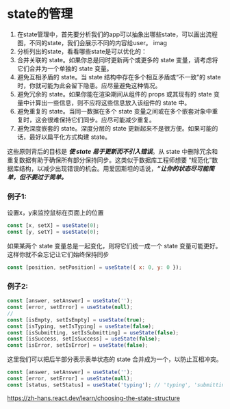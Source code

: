 # state的管理

1. 在state管理中，首先要分析我们的app可以抽象出哪些state，可以画出流程图，不同的state，我们会展示不同的内容给user。
imag
2. 分析列出的state，看看哪些state是可以优化的：
  1. 合并关联的 state。如果你总是同时更新两个或更多的 state 变量，请考虑将它们合并为一个单独的 state 变量。
  2. 避免互相矛盾的 state。当 state 结构中存在多个相互矛盾或“不一致”的 state 时，你就可能为此会留下隐患。应尽量避免这种情况。
  3. 避免冗余的 state。如果你能在渲染期间从组件的 props 或其现有的 state 变量中计算出一些信息，则不应将这些信息放入该组件的 state 中。
  4. 避免重复的 state。当同一数据在多个 state 变量之间或在多个嵌套对象中重复时，这会很难保持它们同步。应尽可能减少重复。
  5. 避免深度嵌套的 state。深度分层的 state 更新起来不是很方便。如果可能的话，最好以扁平化方式构建 state。


这些原则背后的目标是 ***使 state 易于更新而不引入错误***。从 state 中删除冗余和重复数据有助于确保所有部分保持同步。这类似于数据库工程师想要 “规范化”数据库结构，以减少出现错误的机会。用爱因斯坦的话说，***“让你的状态尽可能简单，但不要过于简单。***

### 例子1:
设置x，y来监控鼠标在页面上的位置
```js
const [x, setX] = useState(0);
const [y, setY] = useState(0);
```
如果某两个 state 变量总是一起变化，则将它们统一成一个 state 变量可能更好。这样你就不会忘记让它们始终保持同步
```js
const [position, setPosition] = useState({ x: 0, y: 0 });
```

### 例子2:
```js
const [answer, setAnswer] = useState('');
const [error, setError] = useState(null);
//
const [isEmpty, setIsEmpty] = useState(true);
const [isTyping, setIsTyping] = useState(false);
const [isSubmitting, setIsSubmitting] = useState(false);
const [isSuccess, setIsSuccess] = useState(false);
const [isError, setIsError] = useState(false);

```

这里我们可以把后半部分表示表单状态的 state 合并成为一个，以防止互相冲突。
```js
const [answer, setAnswer] = useState('');
const [error, setError] = useState(null);
const [status, setStatus] = useState('typing'); // 'typing', 'submitting', or 'success'

```

https://zh-hans.react.dev/learn/choosing-the-state-structure